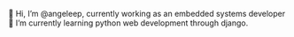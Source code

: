 👋 Hi, I’m @angeleep, currently working as an embedded systems developer
🌱 I’m currently learning python web development through django.

<!---
angeleep/angeleep is a ✨ special ✨ repository because its `README.md` (this file) appears on your GitHub profile.
You can click the Preview link to take a look at your changes.
--->

